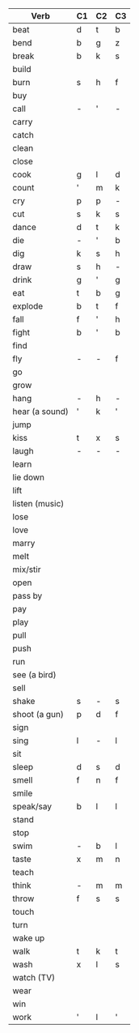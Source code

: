 | Verb           | C1  | C2  | C3  |
| -------------- | --- | --- | --- |
| beat           | d   | t   | b   |
| bend           | b   | g   | z   |
| break          | b   | k   | s   |
| build          |     |     |     |
| burn           | s   | h   | f   |
| buy            |     |     |     |
| call           | -   | '   | -   |
| carry          |     |     |     |
| catch          |     |     |     |
| clean          |     |     |     |
| close          |     |     |     |
| cook           | g   | l   | d   |
| count          | '   | m   | k   |
| cry            | p   | p   | -   |
| cut            | s   | k   | s   |
| dance          | d   | t   | k   |
| die            | -   | '   | b   |
| dig            | k   | s   | h   |
| draw           | s   | h   | -   |
| drink          | g   | '   | g   |
| eat            | t   | b   | g   |
| explode        | b   | t   | f   |
| fall           | f   | '   | h   |
| fight          | b   | '   | b   |
| find           |     |     |     |
| fly            | -   | -   | f   |
| go             |     |     |     |
| grow           |     |     |     |
| hang           | -   | h   | -   |
| hear (a sound) | '   | k   | '   |
| jump           |     |     |     |
| kiss           | t   | x   | s   |
| laugh          | -   | -   | -   |
| learn          |     |     |     |
| lie down       |     |     |     |
| lift           |     |     |     |
| listen (music) |     |     |     |
| lose           |     |     |     |
| love           |     |     |     |
| marry          |     |     |     |
| melt           |     |     |     |
| mix/stir       |     |     |     |
| open           |     |     |     |
| pass by        |     |     |     |
| pay            |     |     |     |
| play           |     |     |     |
| pull           |     |     |     |
| push           |     |     |     |
| run            |     |     |     |
| see (a bird)   |     |     |     |
| sell           |     |     |     |
| shake          | s   | -   | s   |
| shoot (a gun)  | p   | d   | f   |
| sign           |     |     |     |
| sing           | l   | -   | l   |
| sit            |     |     |     |
| sleep          | d   | s   | d   |
| smell          | f   | n   | f   |
| smile          |     |     |     |
| speak/say      | b   | l   | l   |
| stand          |     |     |     |
| stop           |     |     |     |
| swim           | -   | b   | l   |
| taste          | x   | m   | n   |
| teach          |     |     |     |
| think          | -   | m   | m   |
| throw          | f   | s   | s   |
| touch          |     |     |     |
| turn           |     |     |     |
| wake up        |     |     |     |
| walk           | t   | k   | t   |
| wash           | x   | l   | s   |
| watch (TV)     |     |     |     |
| wear           |     |     |     |
| win            |     |     |     |
| work           | '   | l   | '   |
